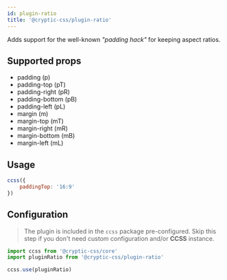 ```yaml
---
id: plugin-ratio
title: '@cryptic-css/plugin-ratio'
---
```


Adds support for the well-known _"padding hack"_ for keeping aspect ratios.

## Supported props

-   padding (p)
-   padding-top (pT)
-   padding-right (pR)
-   padding-bottom (pB)
-   padding-left (pL)
-   margin (m)
-   margin-top (mT)
-   margin-right (mR)
-   margin-bottom (mB)
-   margin-left (mL)

## Usage

```js live
ccss({
    paddingTop: '16:9'
})
```

## Configuration

> The plugin is included in the `ccss` package pre-configured.
> Skip this step if you don't need custom configuration and/or **CCSS** instance.

```js
import ccss from '@cryptic-css/core'
import pluginRatio from '@cryptic-css/plugin-ratio'

ccss.use(pluginRatio)
```
